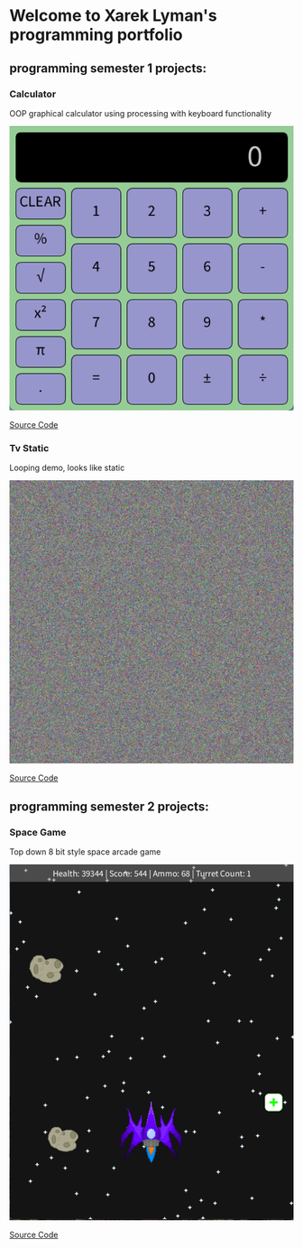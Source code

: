 # Welcome to Xarek Lyman's programming portfolio

## programming semester 1 projects:

### Calculator

OOP graphical calculator using processing with keyboard functionality

![Calculator](https://github.com/Benpoopsalot/computerprograming-2023/blob/main/images/claculator.png?raw=true)

[Source Code](https://github.com/Benpoopsalot/computerprograming-2023/tree/main/src/calculator)

### Tv Static

Looping demo, looks like static

![Static](https://github.com/Benpoopsalot/computerprograming-2023/blob/main/images/static.png?raw=true)

[Source Code](https://github.com/Benpoopsalot/computerprograming-2023/tree/main/src/Static)

## programming semester 2 projects:

### Space Game

Top down 8 bit style space arcade game

![Gameplay](https://github.com/Benpoopsalot/computerprograming-2023/blob/main/images/space_game.png?raw=true)

[Source Code](https://github.com/Benpoopsalot/computerprograming-2023/tree/main/src/space)
